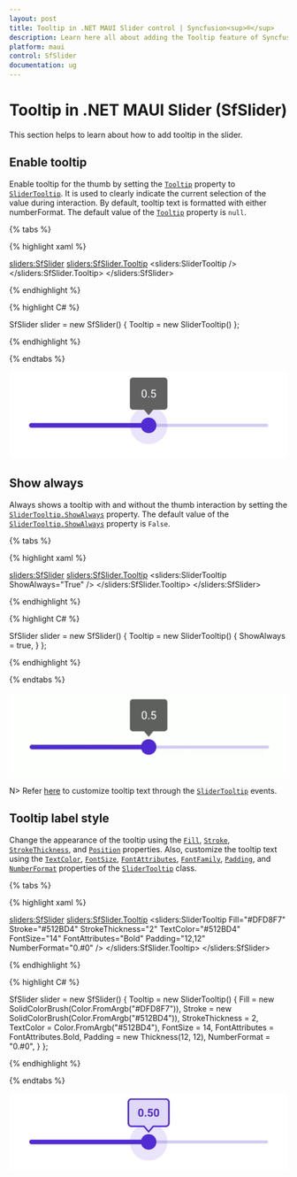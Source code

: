 ```yaml
---
layout: post
title: Tooltip in .NET MAUI Slider control | Syncfusion<sup>®</sup>
description: Learn here all about adding the Tooltip feature of Syncfusion<sup>®</sup> .NET MAUI Slider (SfSlider) control and more.
platform: maui
control: SfSlider
documentation: ug
---
```


# Tooltip in .NET MAUI Slider (SfSlider)

This section helps to learn about how to add tooltip in the slider.

## Enable tooltip

Enable tooltip for the thumb by setting the [`Tooltip`](https://help.syncfusion.com/cr/maui/Syncfusion.Maui.Sliders.RangeView-1.html#Syncfusion_Maui_Sliders_RangeView_1_Tooltip) property to [`SliderTooltip`](https://help.syncfusion.com/cr/maui/Syncfusion.Maui.Sliders.SliderTooltip.html). It is used to clearly indicate the current selection of the value during interaction. By default, tooltip text is formatted with either numberFormat. The default value of the [`Tooltip`](https://help.syncfusion.com/cr/maui/Syncfusion.Maui.Sliders.RangeView-1.html#Syncfusion_Maui_Sliders_RangeView_1_Tooltip) property is `null`. 

{% tabs %}

{% highlight xaml %}

<sliders:SfSlider>
  <sliders:SfSlider.Tooltip>
    <sliders:SliderTooltip />
  </sliders:SfSlider.Tooltip>
</sliders:SfSlider>

{% endhighlight %}

{% highlight C# %}

SfSlider slider = new SfSlider()
{
    Tooltip = new SliderTooltip()
};

{% endhighlight %}

{% endtabs %}

![Slider tooltip](images/tooltip/tooltip.png)

## Show always

Always shows a tooltip with and without the thumb interaction by setting the [`SliderTooltip.ShowAlways`](https://help.syncfusion.com/cr/maui/Syncfusion.Maui.Sliders.SliderTooltip.html#Syncfusion_Maui_Sliders_SliderTooltip_ShowAlways) property. The default value of the [`SliderTooltip.ShowAlways`](https://help.syncfusion.com/cr/maui/Syncfusion.Maui.Sliders.SliderTooltip.html#Syncfusion_Maui_Sliders_SliderTooltip_ShowAlways) property is `False`.

{% tabs %}

{% highlight xaml %}

<sliders:SfSlider>
  <sliders:SfSlider.Tooltip>
    <sliders:SliderTooltip ShowAlways="True" />
  </sliders:SfSlider.Tooltip>
</sliders:SfSlider>

{% endhighlight %}

{% highlight C# %}

SfSlider slider = new SfSlider()
{
    Tooltip = new SliderTooltip()
    {
        ShowAlways = true,
    }
};

{% endhighlight %}

{% endtabs %}

![Slider show always tooltip](images/tooltip/show-always-tooltip.gif)

N> Refer [here](https://help.syncfusion.com/maui/slider/events-and-commands#tooltip-text-format) to customize tooltip text through the [`SliderTooltip`](https://help.syncfusion.com/cr/maui/Syncfusion.Maui.Sliders.SliderTooltip.html) events.

## Tooltip label style

Change the appearance of the tooltip using the [`Fill`](https://help.syncfusion.com/cr/maui/Syncfusion.Maui.Sliders.SliderTooltip.html#Syncfusion_Maui_Sliders_SliderTooltip_Fill), [`Stroke`](https://help.syncfusion.com/cr/maui/Syncfusion.Maui.Sliders.SliderTooltip.html#Syncfusion_Maui_Sliders_SliderTooltip_Stroke), [`StrokeThickness`](https://help.syncfusion.com/cr/maui/Syncfusion.Maui.Sliders.SliderTooltip.html#Syncfusion_Maui_Sliders_SliderTooltip_StrokeThickness), and [`Position`](https://help.syncfusion.com/cr/maui/Syncfusion.Maui.Sliders.SliderTooltip.html#Syncfusion_Maui_Sliders_SliderTooltip_Position) properties. Also, customize the tooltip text using the [`TextColor`](https://help.syncfusion.com/cr/maui/Syncfusion.Maui.Sliders.SliderTooltip.html#Syncfusion_Maui_Sliders_SliderTooltip_TextColor), [`FontSize`](https://help.syncfusion.com/cr/maui/Syncfusion.Maui.Sliders.SliderTooltip.html#Syncfusion_Maui_Sliders_SliderTooltip_FontSize), [`FontAttributes`](https://help.syncfusion.com/cr/maui/Syncfusion.Maui.Sliders.SliderTooltip.html#Syncfusion_Maui_Sliders_SliderTooltip_FontAttributes), [`FontFamily`](https://help.syncfusion.com/cr/maui/Syncfusion.Maui.Sliders.SliderTooltip.html#Syncfusion_Maui_Sliders_SliderTooltip_FontFamily), [`Padding`](https://help.syncfusion.com/cr/maui/Syncfusion.Maui.Sliders.SliderTooltip.html#Syncfusion_Maui_Sliders_SliderTooltip_Padding), and [`NumberFormat`](https://help.syncfusion.com/cr/maui/Syncfusion.Maui.Sliders.SliderTooltip.html#Syncfusion_Maui_Sliders_SliderTooltip_NumberFormat) properties of the [`SliderTooltip`](https://help.syncfusion.com/cr/maui/Syncfusion.Maui.Sliders.SliderTooltip.html) class.

{% tabs %}

{% highlight xaml %}

<sliders:SfSlider>
    <sliders:SfSlider.Tooltip>
        <sliders:SliderTooltip Fill="#DFD8F7"
                               Stroke="#512BD4"
                               StrokeThickness="2"
                               TextColor="#512BD4"
                               FontSize="14"
                               FontAttributes="Bold"
                               Padding="12,12"
                               NumberFormat="0.#0" />
    </sliders:SfSlider.Tooltip>
</sliders:SfSlider>

{% endhighlight %}

{% highlight C# %}

SfSlider slider = new SfSlider()
{
    Tooltip = new SliderTooltip()
    {
        Fill = new SolidColorBrush(Color.FromArgb("#DFD8F7")),
        Stroke = new SolidColorBrush(Color.FromArgb("#512BD4")),
        StrokeThickness = 2,
        TextColor = Color.FromArgb("#512BD4"),
        FontSize = 14,
        FontAttributes = FontAttributes.Bold,
        Padding = new Thickness(12, 12),
        NumberFormat = "0.#0",
    }
};

{% endhighlight %}

{% endtabs %}

![Slider tooltip style](images/tooltip/tooltip-style.png)
